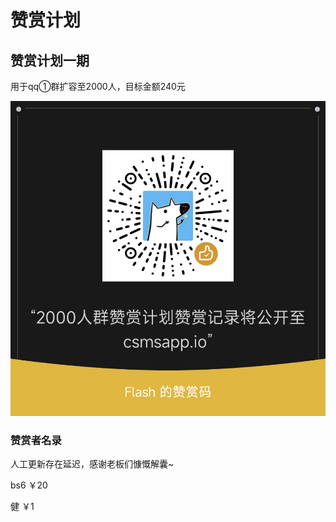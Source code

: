 # 赞赏计划

## 赞赏计划一期

用于qq①群扩容至2000人，目标金额240元

![](images/赞赏计划一期.png)

### 赞赏者名录

人工更新存在延迟，感谢老板们慷慨解囊~

bs6 ￥20

健 ￥1
